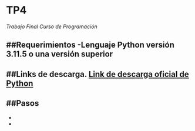 # TP4
*Trabajo Final Curso de Programación*

##Requerimientos
-Lenguaje Python versión 3.11.5 o una versión superior
-
##Links de descarga.
[Link de descarga oficial de Python](https://www.python.org/downloads/)
-
##Pasos
-
-
-

#
